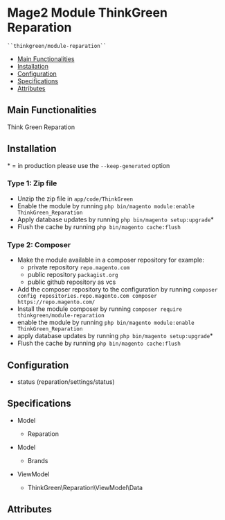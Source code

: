 # Mage2 Module ThinkGreen Reparation

    ``thinkgreen/module-reparation``

 - [Main Functionalities](#markdown-header-main-functionalities)
 - [Installation](#markdown-header-installation)
 - [Configuration](#markdown-header-configuration)
 - [Specifications](#markdown-header-specifications)
 - [Attributes](#markdown-header-attributes)


## Main Functionalities
Think Green Reparation 

## Installation
\* = in production please use the `--keep-generated` option

### Type 1: Zip file

 - Unzip the zip file in `app/code/ThinkGreen`
 - Enable the module by running `php bin/magento module:enable ThinkGreen_Reparation`
 - Apply database updates by running `php bin/magento setup:upgrade`\*
 - Flush the cache by running `php bin/magento cache:flush`

### Type 2: Composer

 - Make the module available in a composer repository for example:
    - private repository `repo.magento.com`
    - public repository `packagist.org`
    - public github repository as vcs
 - Add the composer repository to the configuration by running `composer config repositories.repo.magento.com composer https://repo.magento.com/`
 - Install the module composer by running `composer require thinkgreen/module-reparation`
 - enable the module by running `php bin/magento module:enable ThinkGreen_Reparation`
 - apply database updates by running `php bin/magento setup:upgrade`\*
 - Flush the cache by running `php bin/magento cache:flush`


## Configuration

 - status (reparation/settings/status)


## Specifications

 - Model
	- Reparation

 - Model
	- Brands

 - ViewModel
	- ThinkGreen\Reparation\ViewModel\Data


## Attributes




